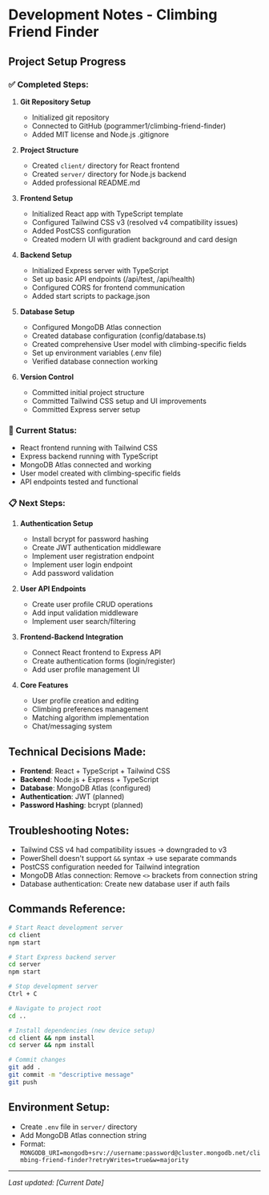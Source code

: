 # Development Notes - Climbing Friend Finder

## Project Setup Progress

### ✅ Completed Steps:
1. **Git Repository Setup**
   - Initialized git repository
   - Connected to GitHub (pogrammer1/climbing-friend-finder)
   - Added MIT license and Node.js .gitignore

2. **Project Structure**
   - Created `client/` directory for React frontend
   - Created `server/` directory for Node.js backend
   - Added professional README.md

3. **Frontend Setup**
   - Initialized React app with TypeScript template
   - Configured Tailwind CSS v3 (resolved v4 compatibility issues)
   - Added PostCSS configuration
   - Created modern UI with gradient background and card design

4. **Backend Setup**
   - Initialized Express server with TypeScript
   - Set up basic API endpoints (/api/test, /api/health)
   - Configured CORS for frontend communication
   - Added start scripts to package.json

5. **Database Setup**
   - Configured MongoDB Atlas connection
   - Created database configuration (config/database.ts)
   - Created comprehensive User model with climbing-specific fields
   - Set up environment variables (.env file)
   - Verified database connection working

6. **Version Control**
   - Committed initial project structure
   - Committed Tailwind CSS setup and UI improvements
   - Committed Express server setup

### 🔄 Current Status:
- React frontend running with Tailwind CSS
- Express backend running with TypeScript
- MongoDB Atlas connected and working
- User model created with climbing-specific fields
- API endpoints tested and functional

### 📋 Next Steps:
1. **Authentication Setup**
   - Install bcrypt for password hashing
   - Create JWT authentication middleware
   - Implement user registration endpoint
   - Implement user login endpoint
   - Add password validation

2. **User API Endpoints**
   - Create user profile CRUD operations
   - Add input validation middleware
   - Implement user search/filtering

3. **Frontend-Backend Integration**
   - Connect React frontend to Express API
   - Create authentication forms (login/register)
   - Add user profile management UI

4. **Core Features**
   - User profile creation and editing
   - Climbing preferences management
   - Matching algorithm implementation
   - Chat/messaging system

## Technical Decisions Made:
- **Frontend**: React + TypeScript + Tailwind CSS
- **Backend**: Node.js + Express + TypeScript
- **Database**: MongoDB Atlas (configured)
- **Authentication**: JWT (planned)
- **Password Hashing**: bcrypt (planned)

## Troubleshooting Notes:
- Tailwind CSS v4 had compatibility issues → downgraded to v3
- PowerShell doesn't support `&&` syntax → use separate commands
- PostCSS configuration needed for Tailwind integration
- MongoDB Atlas connection: Remove `<>` brackets from connection string
- Database authentication: Create new database user if auth fails

## Commands Reference:
```bash
# Start React development server
cd client
npm start

# Start Express backend server
cd server
npm start

# Stop development server
Ctrl + C

# Navigate to project root
cd ..

# Install dependencies (new device setup)
cd client && npm install
cd server && npm install

# Commit changes
git add .
git commit -m "descriptive message"
git push
```

## Environment Setup:
- Create `.env` file in `server/` directory
- Add MongoDB Atlas connection string
- Format: `MONGODB_URI=mongodb+srv://username:password@cluster.mongodb.net/climbing-friend-finder?retryWrites=true&w=majority`

---
*Last updated: [Current Date]* 
